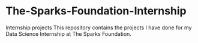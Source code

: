 # The-Sparks-Foundation-Internship
Internship projects
This repository contains the projects I have done for my Data Science Internship at The Sparks Foundation.
